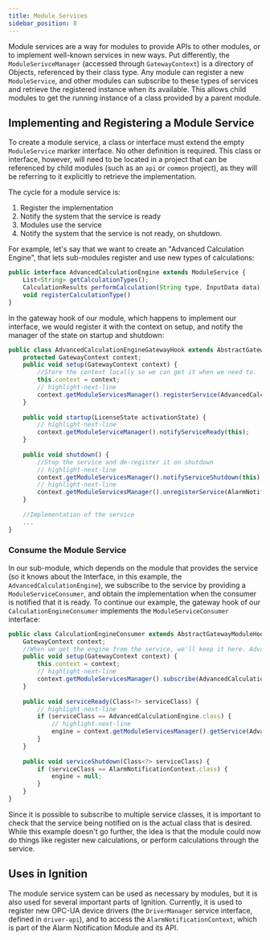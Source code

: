 ```yaml
---
title: Module Services
sidebar_position: 8
---
```

Module services are a way for modules to provide APIs to other modules, or to implement well-known services in new ways. Put differently, the `ModuleSerivceManager` (accessed through `GatewayContext`) is a directory of Objects, referenced by their class type. Any module can register a new `ModuleService`, and other modules can subscribe to these types of services and retrieve the registered instance when its available. This allows child modules to get the running instance of a class provided by a parent module.

## Implementing and Registering a Module Service
To create a module service, a class or interface must extend the empty `ModuleService` marker interface. No other definition is required. This class or interface, however, will need to be located in a project that can be referenced by child modules (such as an `api` or `common` project), as they will be referring to it explicitly to retrieve the implementation. 

The cycle for a module service is:

1. Register the implementation
2. Notify the system that the service is ready
3. Modules use the service
4. Notify the system that the service is not ready, on shutdown.

For example, let's say that we want to create an "Advanced Calculation Engine", that lets sub-modules register and use new types of calculations:

```js title="Advanced Calculation Engine"
public interface AdvancedCalculationEngine extends ModuleService { 
    List<String> getCalculationTypes();
    CalculationResults performCalculation(String type, InputData data); 
    void registerCalculationType()
}
```
In the gateway hook of our module, which happens to implement our interface, we would register it with the context on setup, and notify the manager of the state on startup and shutdown:

```js title=GatewayModuleHook.java
public class AdvancedCalculationEngineGatewayHook extends AbstractGatewayModuleHook implements AdvancedCalculationEngine {
    protected GatewayContext context; 
    public void setup(GatewayContext context) {
        //Store the context locally so we can get it when we need to. 
        this.context = context;
        // highlight-next-line 
        context.getModuleServicesManager().registerService(AdvancedCalculationEngine.class, this);
    }
 
    public void startup(LicenseState activationState) { 
        // highlight-next-line
        context.getModuleServiceManager().notifyServiceReady(this);
    }
 
    public void shutdown() {
        //Stop the service and de-register it on shutdown
        // highlight-next-line 
        context.getModuleServicesManager().notifyServiceShutdown(this);
        // highlight-next-line
        context.getModuleServicesManager().unregisterService(AlarmNotificationContext.class);
    }
     
    //Implementation of the service
    ...
}
```
### Consume the Module Service
In our sub-module, which depends on the module that provides the service (so it knows about the Interface, in this example, the `AdvancedCalculationEngine`), we subscribe to the service by providing a `ModuleServiceConsumer`, and obtain the implementation when the consumer is notified that it is ready. 
To continue our example, the gateway hook of our `CalculationEngineConsumer` implements the `ModuleServiceConsumer` interface:

```js title=GatewayModuleHook.java
public class CalculationEngineConsumer extends AbstractGatewayModuleHook implements ModuleServiceConsumer {
    GatewayContext context;
    //When we get the engine from the service, we'll keep it here. AdvancedCalculationEngine engine;
    public void setup(GatewayContext context) { 
        this.context = context;
        // highlight-next-line
        context.getModuleServicesManager().subscribe(AdvancedCalculationEngine.class, this);
    }
  
    public void serviceReady(Class<?> serviceClass) {
        // highlight-next-line
        if (serviceClass == AdvancedCalculationEngine.class) {
            // highlight-next-line
            engine = context.getModuleServicesManager().getService(AdvancedCalculationEngine.class);
        }
    }
     
    public void serviceShutdown(Class<?> serviceClass) {
        if (serviceClass == AlarmNotificationContext.class) { 
            engine = null;
        }
    }
}
```
Since it is possible to subscribe to multiple service classes, it is important to check that the service being notified on is the actual class that is desired. While this example doesn't go further, the idea is that the module could now do things like register new calculations, or perform calculations through the service.

## Uses in Ignition
The module service system can be used as necessary by modules, but it is also used for several important parts of Ignition. Currently, it is used to register new OPC-UA device drivers (the `DriverManager` service interface, defined in `driver-api`), and to access the `AlarmNotificationContext`, which is part of the Alarm Notification Module and its API. 

